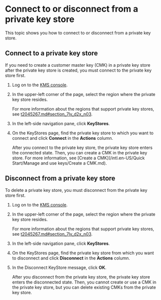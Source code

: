 # Connect to or disconnect from a private key store

This topic shows you how to connect to or disconnect from a private key store.

## Connect to a private key store

If you need to create a customer master key \(CMK\) in a private key store after the private key store is created, you must connect to the private key store first.

1.  Log on to the [KMS console](https://kms.console.aliyun.com).

2.  In the upper-left corner of the page, select the region where the private key store resides.

    For more information about the regions that support private key stores, see [t2045267.md\#section\_7lv\_d2x\_n03]().

3.  In the left-side navigation pane, click **KeyStores**.

4.  On the KeyStores page, find the private key store to which you want to connect and click **Connect** in the **Actions** column.

    After you connect to the private key store, the private key store enters the connected state. Then, you can create a CMK in the private key store. For more information, see [Create a CMK](/intl.en-US/Quick Start/Manage and use keys/Create a CMK.md).


## Disconnect from a private key store

To delete a private key store, you must disconnect from the private key store first.

1.  Log on to the [KMS console](https://kms.console.aliyun.com).

2.  In the upper-left corner of the page, select the region where the private key store resides.

    For more information about the regions that support private key stores, see [t2045267.md\#section\_7lv\_d2x\_n03]().

3.  In the left-side navigation pane, click **KeyStores**.

4.  On the KeyStores page, find the private key store from which you want to disconnect and click **Disconnect** in the **Actions** column.

5.  In the Disconnect KeyStore message, click **OK**.

    After you disconnect from the private key store, the private key store enters the disconnected state. Then, you cannot create or use a CMK in the private key store, but you can delete existing CMKs from the private key store.



